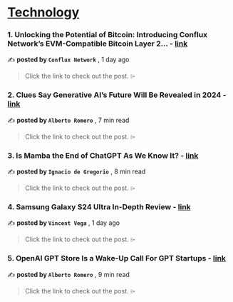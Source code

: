
<h1><a href=https://medium.com/tag/technology/recommended target="_blank" rel="noopener noreferrer">Technology</a></h1>
<h3>1. Unlocking the Potential of Bitcoin: Introducing Conflux Network’s EVM-Compatible Bitcoin Layer 2… - <a href=https://medium.com/conflux-network/unlocking-the-potential-of-bitcoin-introducing-conflux-networks-evm-compatible-bitcoin-layer-2-4d1a13c0bbd8?source=tag_recommended_feed---------0-84----------technology----------62c6bcea_2750_415a_8d45_b4365abdee93------- target="_blank" rel="noopener noreferrer">link</a></h3>

✍️ **posted by `Conflux Network`** <date> , 1 day ago</date>

<blockquote>Click the link to check out the post. ⌲</blockquote>

<h3>2. Clues Say Generative AI’s Future Will Be Revealed in 2024 - <a href=https://medium.com/@albertoromgar/clues-say-generative-ais-future-will-be-revealed-in-2024-cb30099f8d77?source=tag_recommended_feed---------1-107----------technology----------62c6bcea_2750_415a_8d45_b4365abdee93------- target="_blank" rel="noopener noreferrer">link</a></h3>

✍️ **posted by `Alberto Romero`** <date> , 7 min read</date>

<blockquote>Click the link to check out the post. ⌲</blockquote>

<h3>3. Is Mamba the End of ChatGPT As We Know It? - <a href=https://medium.com/towards-artificial-intelligence/is-mamba-the-end-of-chatgpt-as-we-know-it-a2ce57de0b02?source=tag_recommended_feed---------2-85----------technology----------62c6bcea_2750_415a_8d45_b4365abdee93------- target="_blank" rel="noopener noreferrer">link</a></h3>

✍️ **posted by `Ignacio de Gregorio`** <date> , 8 min read</date>

<blockquote>Click the link to check out the post. ⌲</blockquote>

<h3>4. Samsung Galaxy S24 Ultra In-Depth Review - <a href=https://medium.com/@mrvincentvega/samsung-galaxy-s24-ultra-in-depth-review-85124f66da37?source=tag_recommended_feed---------3-84----------technology----------62c6bcea_2750_415a_8d45_b4365abdee93------- target="_blank" rel="noopener noreferrer">link</a></h3>

✍️ **posted by `Vincent Vega`** <date> , 1 day ago</date>

<blockquote>Click the link to check out the post. ⌲</blockquote>

<h3>5. OpenAI GPT Store Is a Wake-Up Call For GPT Startups - <a href=https://medium.com/@albertoromgar/openai-gpt-store-is-a-wake-up-call-for-gpt-startups-921800a80722?source=tag_recommended_feed---------4-107----------technology----------62c6bcea_2750_415a_8d45_b4365abdee93------- target="_blank" rel="noopener noreferrer">link</a></h3>

✍️ **posted by `Alberto Romero`** <date> , 9 min read</date>

<blockquote>Click the link to check out the post. ⌲</blockquote>

